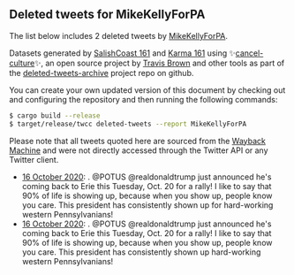 ## Deleted tweets for MikeKellyForPA

The list below includes 2 deleted tweets by
[MikeKellyForPA](https://twitter.com/MikeKellyForPA).



Datasets generated by [SalishCoast 161](https://twitter.com/SalishCoastA) and [Karma 161](https://twitter.com/KarmaOneSixOne)
using ✨[cancel-culture](https://github.com/travisbrown/cancel-culture)✨, an open source project by [Travis Brown](https://twitter.com/travisbrown) 
and other tools as part of the [deleted-tweets-archive](https://github.com/salcoast/deleted-tweets-archive/) project repo on github.

You can create your own updated version of this document by checking out and configuring the
repository and then running the following commands:

```bash
$ cargo build --release
$ target/release/twcc deleted-tweets --report MikeKellyForPA
```

Please note that all tweets quoted here are sourced from the
[Wayback Machine](https://web.archive.org) and were not directly accessed through the Twitter API or
any Twitter client.

* [16 October 2020](https://web.archive.org/web/20201016205640/https://twitter.com/MikeKellyforPA/status/1317207810296451072): . @POTUS   @realdonaldtrump  just announced he's coming back to Erie this Tuesday, Oct. 20 for a rally! I like to say that 90% of life is showing up, because when you show up, people know you care. This president has consistently shown up for hard-working western Pennsylvanians!
* [16 October 2020](https://web.archive.org/web/20201016204650/https://twitter.com/MikeKellyforPA/status/1317205324135321601): . @POTUS   @realdonaldtrump  just announced he's coming back to Erie this Tuesday, Oct. 20 for a rally! I like to say that 90% of life is showing up, because when you show up, people know you care. This president has consistently shown up hard-working western Pennsylvanians!
